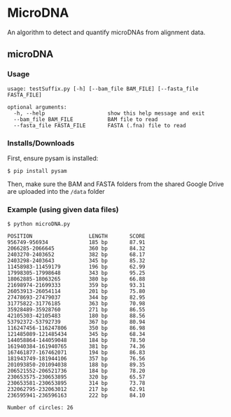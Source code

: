 # MicroDNA
An algorithm to detect and quantify microDNAs from alignment data.

## microDNA
### Usage
```
usage: testSuffix.py [-h] [--bam_file BAM_FILE] [--fasta_file FASTA_FILE]

optional arguments:
  -h, --help                    show this help message and exit
  --bam_file BAM_FILE           BAM file to read
  --fasta_file FASTA_FILE       FASTA (.fna) file to read
```
### Installs/Downloads
First, ensure pysam is installed:
```
$ pip install pysam
```

Then, make sure the BAM and FASTA folders from the shared Google Drive are uploaded into the `/data` folder


### Example (using given data files)
```
$ python microDNA.py
```
```
POSITION                  LENGTH       SCORE       
956749-956934             185 bp       87.91
2066285-2066645           360 bp       84.32
2403270-2403652           382 bp       68.17
2403298-2403643           345 bp       85.32
11458983-11459179         196 bp       62.99
17998305-17998648         343 bp       95.25
18062885-18063265         380 bp       66.88
21698974-21699333         359 bp       93.31
26053913-26054114         201 bp       75.80
27478693-27479037         344 bp       82.95
31775822-31776185         363 bp       70.98
35928489-35928760         271 bp       86.55
42105303-42105483         180 bp       88.56
53792372-53792739         367 bp       80.94
116247456-116247806       350 bp       86.98
121485089-121485434       345 bp       68.34
144058864-144059048       184 bp       78.50
161940384-161940765       381 bp       74.36
167461877-167462071       194 bp       86.83
181943749-181944106       357 bp       76.56
201093850-201094038       188 bp       89.35
206521552-206521736       184 bp       78.20
230653575-230653895       320 bp       65.57
230653581-230653895       314 bp       73.78
232062795-232063012       217 bp       62.91
236595941-236596163       222 bp       84.10

Number of circles: 26
```
